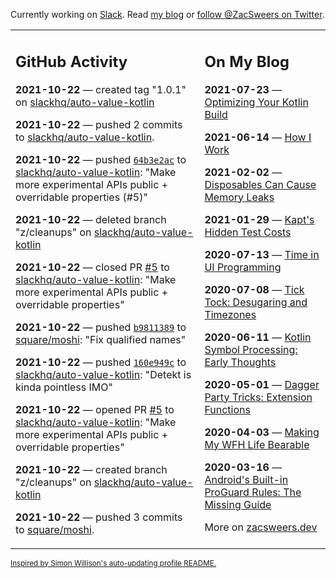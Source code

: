 Currently working on [Slack](https://slack.com/). Read [my blog](https://zacsweers.dev/) or [follow @ZacSweers on Twitter](https://twitter.com/ZacSweers).

<table><tr><td valign="top" width="60%">

## GitHub Activity
<!-- githubActivity starts -->
**2021-10-22** — created tag "1.0.1" on [slackhq/auto-value-kotlin](https://api.github.com/repos/slackhq/auto-value-kotlin)

**2021-10-22** — pushed 2 commits to [slackhq/auto-value-kotlin](https://api.github.com/repos/slackhq/auto-value-kotlin).

**2021-10-22** — pushed [`64b3e2ac`](https://github.com/slackhq/auto-value-kotlin/commit/64b3e2acf885d148f2b50c3cd6b3aa33e368b83e) to [slackhq/auto-value-kotlin](https://api.github.com/repos/slackhq/auto-value-kotlin): "Make more experimental APIs public + overridable properties (#5)"

**2021-10-22** — deleted branch "z/cleanups" on [slackhq/auto-value-kotlin](https://api.github.com/repos/slackhq/auto-value-kotlin)

**2021-10-22** — closed PR [#5](https://api.github.com/repos/slackhq/auto-value-kotlin/pulls/5) to [slackhq/auto-value-kotlin](https://api.github.com/repos/slackhq/auto-value-kotlin): "Make more experimental APIs public + overridable properties"

**2021-10-22** — pushed [`b9811389`](https://github.com/square/moshi/commit/b98113891bf0ff0c20f55f8d98861e4993bf1f0c) to [square/moshi](https://api.github.com/repos/square/moshi): "Fix qualified names"

**2021-10-22** — pushed [`160e949c`](https://github.com/slackhq/auto-value-kotlin/commit/160e949c64ac8f23d304cef9cd47dd1c89b49089) to [slackhq/auto-value-kotlin](https://api.github.com/repos/slackhq/auto-value-kotlin): "Detekt is kinda pointless IMO"

**2021-10-22** — opened PR [#5](https://api.github.com/repos/slackhq/auto-value-kotlin/pulls/5) to [slackhq/auto-value-kotlin](https://api.github.com/repos/slackhq/auto-value-kotlin): "Make more experimental APIs public + overridable properties"

**2021-10-22** — created branch "z/cleanups" on [slackhq/auto-value-kotlin](https://api.github.com/repos/slackhq/auto-value-kotlin)

**2021-10-22** — pushed 3 commits to [square/moshi](https://api.github.com/repos/square/moshi).
<!-- githubActivity ends -->
</td><td valign="top" width="40%">

## On My Blog
<!-- blog starts -->
**2021-07-23** — [Optimizing Your Kotlin Build](https://www.zacsweers.dev/optimizing-your-kotlin-build/)

**2021-06-14** — [How I Work](https://www.zacsweers.dev/how-i-work/)

**2021-02-02** — [Disposables Can Cause Memory Leaks](https://www.zacsweers.dev/disposables-can-cause-memory-leaks/)

**2021-01-29** — [Kapt's Hidden Test Costs](https://www.zacsweers.dev/kapts-hidden-test-costs/)

**2020-07-13** — [Time in UI Programming](https://www.zacsweers.dev/time-in-ui/)

**2020-07-08** — [Tick Tock: Desugaring and Timezones](https://www.zacsweers.dev/ticktock-desugaring-timezones/)

**2020-06-11** — [Kotlin Symbol Processing: Early Thoughts](https://www.zacsweers.dev/kotlin-symbol-processor-early-thoughts/)

**2020-05-01** — [Dagger Party Tricks: Extension Functions](https://www.zacsweers.dev/dagger-party-tricks-extension-functions/)

**2020-04-03** — [Making My WFH Life Bearable](https://www.zacsweers.dev/making-wfh-life-bearable/)

**2020-03-16** — [Android's Built-in ProGuard Rules: The Missing Guide](https://www.zacsweers.dev/android-proguard-rules/)
<!-- blog ends -->
More on [zacsweers.dev](https://zacsweers.dev/)
</td></tr></table>

<sub><a href="https://simonwillison.net/2020/Jul/10/self-updating-profile-readme/">Inspired by Simon Willison's auto-updating profile README.</a></sub>